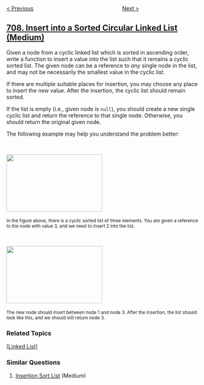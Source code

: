 <!--|This file generated by command(leetcode description); DO NOT EDIT.    |-->
<!--+----------------------------------------------------------------------+-->
<!--|@author    openset <openset.wang@gmail.com>                           |-->
<!--|@link      https://github.com/openset                                 |-->
<!--|@home      https://github.com/openset/leetcode                        |-->
<!--+----------------------------------------------------------------------+-->

[< Previous](../design-linked-list "Design Linked List")
　　　　　　　　　　　　　　　　
[Next >](../to-lower-case "To Lower Case")

## [708. Insert into a Sorted Circular Linked List (Medium)](https://leetcode.com/problems/insert-into-a-sorted-circular-linked-list "循环有序列表的插入")

<p>Given a node from a cyclic linked list which is sorted in ascending order, write a function to insert a value into the list such that it remains a cyclic sorted list. The given node can be a reference to <em>any</em> single node in the list, and may not be necessarily the smallest value in the cyclic list.</p>

<p>If there are multiple suitable places for insertion, you may choose any place to insert the new value. After the insertion, the cyclic list should remain sorted.</p>

<p>If the list is empty (i.e., given node is <code>null</code>), you should create a new single cyclic list and return the reference to that single node. Otherwise, you should return the original given node.</p>

<p>The following example may help you understand the problem better:</p>

<p>&nbsp;</p>

<p><img alt="" src="https://assets.leetcode.com/uploads/2019/01/19/example_1_before_65p.jpg" style="width: 250px; height: 149px;" /><br />
<br />
<small>In the figure above, there is a cyclic sorted list of three elements. You are given a reference to the node with value 3, and we need to insert 2 into the list.</small></p>

<p>&nbsp;</p>

<p><img alt="" src="https://assets.leetcode.com/uploads/2019/01/19/example_1_after_65p.jpg" style="width: 250px; height: 149px;" /><br />
<br />
<small>The new node should insert between node 1 and node 3. After the insertion, the list should look like this, and we should still return node 3.</small></p>

### Related Topics
  [[Linked List](../../tag/linked-list/README.md)]

### Similar Questions
  1. [Insertion Sort List](../insertion-sort-list) (Medium)
